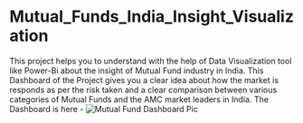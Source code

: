 # Mutual_Funds_India_Insight_Visualization
This project helps you to understand with the help of Data Visualization tool like Power-Bi about the insight of Mutual Fund industry in India. This Dashboard of the Project gives you a clear idea about how the market is responds as per the risk taken and a clear comparison between various categories of Mutual Funds and the AMC market leaders in India.
The Dashboard is here - 
![Mutual Fund Dashboard Pic](https://github.com/angshumanpandey/Mutual_Funds_India_Insight_Visualization/assets/128345070/44f972dc-4b19-4d90-9b6a-49a2869c1742)
